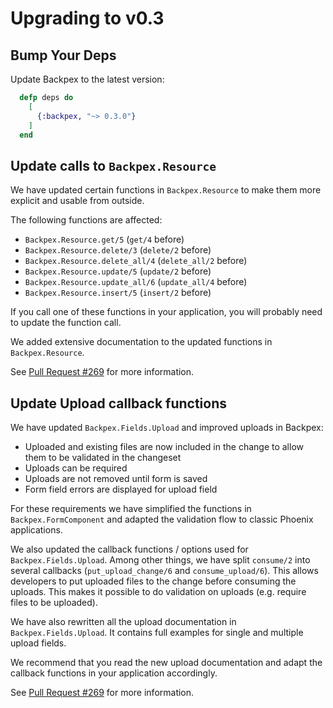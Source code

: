 # Upgrading to v0.3

## Bump Your Deps

Update Backpex to the latest version:

```elixir
  defp deps do
    [
      {:backpex, "~> 0.3.0"}
    ]
  end
```

## Update calls to `Backpex.Resource`

We have updated certain functions in `Backpex.Resource` to make them more explicit and usable from outside. 

The following functions are affected:
- `Backpex.Resource.get/5` (`get/4` before)
- `Backpex.Resource.delete/3` (`delete/2` before)
- `Backpex.Resource.delete_all/4` (`delete_all/2` before)
- `Backpex.Resource.update/5` (`update/2` before)
- `Backpex.Resource.update_all/6` (`update_all/4` before)
- `Backpex.Resource.insert/5` (`insert/2` before)

If you call one of these functions in your application, you will probably need to update the function call.

We added extensive documentation to the updated functions in `Backpex.Resource`.

See [Pull Request #269](https://github.com/naymspace/backpex/pull/269) for more information.

## Update Upload callback functions

We have updated `Backpex.Fields.Upload` and improved uploads in Backpex:

- Uploaded and existing files are now included in the change to allow them to be validated in the changeset
- Uploads can be required
- Uploads are not removed until form is saved
- Form field errors are displayed for upload field

For these requirements we have simplified the functions in `Backpex.FormComponent` and adapted the validation flow to classic Phoenix applications.

We also updated the callback functions / options used for `Backpex.Fields.Upload`. Among other things, we have split `consume/2` into several callbacks (`put_upload_change/6` and `consume_upload/6`). This allows developers to put uploaded files to the change before consuming the uploads. This makes it possible to do validation on uploads (e.g. require files to be uploaded).

We have also rewritten all the upload documentation in `Backpex.Fields.Upload`. It contains full examples for single and multiple upload fields.

We recommend that you read the new upload documentation and adapt the callback functions in your application accordingly.

See [Pull Request #269](https://github.com/naymspace/backpex/pull/269) for more information.
